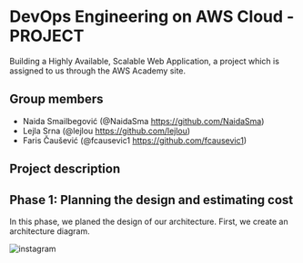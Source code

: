 # DevOps Engineering on AWS Cloud - PROJECT 

Building a Highly Available, Scalable Web Application, a project which is assigned to us through the AWS Academy site.

## Group members
- Naida Smailbegović (@NaidaSma https://github.com/NaidaSma) 
- Lejla Srna (@lejlou https://github.com/lejlou)
- Faris Čaušević (@fcausevic1 https://github.com/fcausevic1)

## Project description
## Phase 1: Planning the design and estimating cost
In this phase, we planed the design of our architecture. First, we create an architecture diagram. 

<img src= docs/Arhitectual diagram.png alt=instagram style="margin-bottom: 5px;" />

